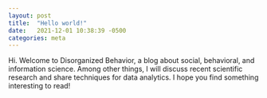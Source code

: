 ```yaml
---
layout: post
title:  "Hello world!"
date:   2021-12-01 10:38:39 -0500
categories: meta
---
```


Hi. Welcome to Disorganized Behavior, a blog about social, behavioral, and information science. Among other things, I will discuss recent scientific research and share techniques for data analytics. I hope you find something interesting to read!